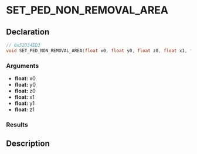 # SET_PED_NON_REMOVAL_AREA

## Declaration
```cpp
// 0x52D34ED3
void SET_PED_NON_REMOVAL_AREA(float x0, float y0, float z0, float x1, float y1, float z1);
```

### Arguments
- **float:** x0
- **float:** y0
- **float:** z0
- **float:** x1
- **float:** y1
- **float:** z1

### Results

## Description
